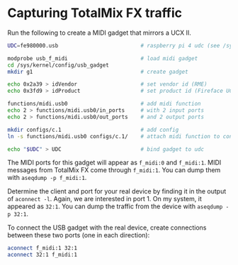 # Capturing TotalMix FX traffic

Run the following to create a MIDI gadget that mirrors a UCX II.

```sh
UDC=fe980000.usb                          # raspberry pi 4 udc (see /sys/class/udc)

modprobe usb_f_midi                       # load midi gadget
cd /sys/kernel/config/usb_gadget
mkdir g1                                  # create gadget

echo 0x2a39 > idVendor                    # set vendor id (RME)
echo 0x3fd9 > idProduct                   # set product id (Fireface UCX II)

functions/midi.usb0                       # add midi function
echo 2 > functions/midi.usb0/in_ports     # with 2 input ports
echo 2 > functions/midi.usb0/out_ports    # and 2 output ports

mkdir configs/c.1                         # add config
ln -s functions/midi.usb0 configs/c.1/    # attach midi function to config

echo "$UDC" > UDC                         # bind gadget to udc
```

The MIDI ports for this gadget will appear as `f_midi:0` and
`f_midi:1`. MIDI messages from TotalMix FX come through `f_midi:1`.
You can dump them with `aseqdump -p f_midi:1`.

Determine the client and port for your real device by finding it
in the output of `aconnect -l`. Again, we are interested in port 1.
On my system, it appeared as `32:1`. You can dump the traffic from
the device with `aseqdump -p 32:1`.

To connect the USB gadget with the real device, create connections
between these two ports (one in each direction):

```sh
aconnect f_midi:1 32:1
aconnect 32:1 f_midi:1
```

